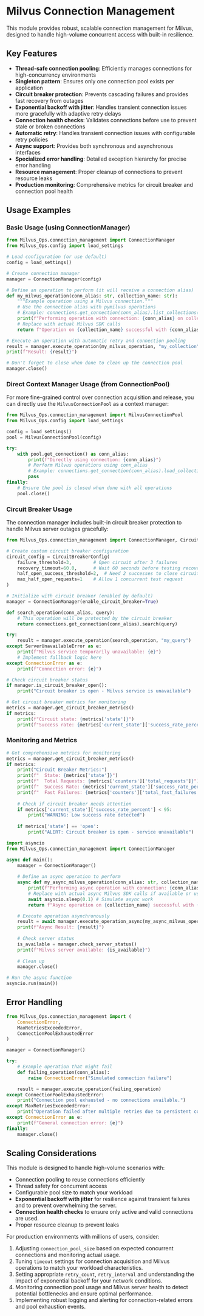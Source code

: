 # Milvus Connection Management

This module provides robust, scalable connection management for Milvus, designed to handle high-volume concurrent access with built-in resilience.

## Key Features

- **Thread-safe connection pooling**: Efficiently manages connections for high-concurrency environments
- **Singleton pattern**: Ensures only one connection pool exists per application
- **Circuit breaker protection**: Prevents cascading failures and provides fast recovery from outages
- **Exponential backoff with jitter**: Handles transient connection issues more gracefully with adaptive retry delays
- **Connection health checks**: Validates connections before use to prevent stale or broken connections
- **Automatic retry**: Handles transient connection issues with configurable retry policies
- **Async support**: Provides both synchronous and asynchronous interfaces
- **Specialized error handling**: Detailed exception hierarchy for precise error handling
- **Resource management**: Proper cleanup of connections to prevent resource leaks
- **Production monitoring**: Comprehensive metrics for circuit breaker and connection pool health

## Usage Examples

### Basic Usage (using ConnectionManager)

```python
from Milvus_Ops.connection_management import ConnectionManager
from Milvus_Ops.config import load_settings

# Load configuration (or use default)
config = load_settings()

# Create connection manager
manager = ConnectionManager(config)

# Define an operation to perform (it will receive a connection alias)
def my_milvus_operation(conn_alias: str, collection_name: str):
    """Example operation using a Milvus connection."""
    # Use the connection alias with pymilvus operations
    # Example: connections.get_connection(conn_alias).list_collections()
    print(f"Performing operation with connection: {conn_alias} on collection: {collection_name}")
    # Replace with actual Milvus SDK calls
    return f"Operation on {collection_name} successful with {conn_alias}"

# Execute an operation with automatic retry and connection pooling
result = manager.execute_operation(my_milvus_operation, "my_collection")
print(f"Result: {result}")

# Don't forget to close when done to clean up the connection pool
manager.close()
```

### Direct Context Manager Usage (from ConnectionPool)

For more fine-grained control over connection acquisition and release, you can directly use the `MilvusConnectionPool` as a context manager:

```python
from Milvus_Ops.connection_management import MilvusConnectionPool
from Milvus_Ops.config import load_settings

config = load_settings()
pool = MilvusConnectionPool(config)

try:
    with pool.get_connection() as conn_alias:
        print(f"Directly using connection: {conn_alias}")
        # Perform Milvus operations using conn_alias
        # Example: connections.get_connection(conn_alias).load_collection("my_collection")
        pass
finally:
    # Ensure the pool is closed when done with all operations
    pool.close()
```

### Circuit Breaker Usage

The connection manager includes built-in circuit breaker protection to handle Milvus server outages gracefully:

```python
from Milvus_Ops.connection_management import ConnectionManager, CircuitBreakerConfig

# Create custom circuit breaker configuration
circuit_config = CircuitBreakerConfig(
    failure_threshold=3,        # Open circuit after 3 failures
    recovery_timeout=60.0,      # Wait 60 seconds before testing recovery
    half_open_success_threshold=2,  # Need 2 successes to close circuit
    max_half_open_requests=1    # Allow 1 concurrent test request
)

# Initialize with circuit breaker (enabled by default)
manager = ConnectionManager(enable_circuit_breaker=True)

def search_operation(conn_alias, query):
    # This operation will be protected by the circuit breaker
    return connections.get_connection(conn_alias).search(query)

try:
    result = manager.execute_operation(search_operation, "my_query")
except ServerUnavailableError as e:
    print(f"Milvus service temporarily unavailable: {e}")
    # Implement fallback logic here
except ConnectionError as e:
    print(f"Connection error: {e}")

# Check circuit breaker status
if manager.is_circuit_breaker_open():
    print("Circuit breaker is open - Milvus service is unavailable")

# Get circuit breaker metrics for monitoring
metrics = manager.get_circuit_breaker_metrics()
if metrics:
    print(f"Circuit state: {metrics['state']}")
    print(f"Success rate: {metrics['current_state']['success_rate_percent']}%")
```

### Monitoring and Metrics

```python
# Get comprehensive metrics for monitoring
metrics = manager.get_circuit_breaker_metrics()
if metrics:
    print("Circuit Breaker Metrics:")
    print(f"  State: {metrics['state']}")
    print(f"  Total Requests: {metrics['counters']['total_requests']}")
    print(f"  Success Rate: {metrics['current_state']['success_rate_percent']}%")
    print(f"  Fast Failures: {metrics['counters']['total_fast_failures']}")
    
    # Check if circuit breaker needs attention
    if metrics['current_state']['success_rate_percent'] < 95:
        print("WARNING: Low success rate detected")
    
    if metrics['state'] == 'open':
        print("ALERT: Circuit breaker is open - service unavailable")
```

```python
import asyncio
from Milvus_Ops.connection_management import ConnectionManager

async def main():
    manager = ConnectionManager()
    
    # Define an async operation to perform
    async def my_async_milvus_operation(conn_alias: str, collection_name: str):
        print(f"Performing async operation with connection: {conn_alias} on collection: {collection_name}")
        # Replace with actual async Milvus SDK calls if available or use sync calls in executor
        await asyncio.sleep(0.1) # Simulate async work
        return f"Async operation on {collection_name} successful with {conn_alias}"

    # Execute operation asynchronously
    result = await manager.execute_operation_async(my_async_milvus_operation, "my_async_collection")
    print(f"Async Result: {result}")
    
    # Check server status
    is_available = manager.check_server_status()
    print(f"Milvus server available: {is_available}")
    
    # Clean up
    manager.close()

# Run the async function
asyncio.run(main())
```

## Error Handling

```python
from Milvus_Ops.connection_management import (
    ConnectionError,
    MaxRetriesExceededError,
    ConnectionPoolExhaustedError
)

manager = ConnectionManager()

try:
    # Example operation that might fail
    def failing_operation(conn_alias):
        raise ConnectionError("Simulated connection failure")

    result = manager.execute_operation(failing_operation)
except ConnectionPoolExhaustedError:
    print("Connection pool exhausted - no connections available.")
except MaxRetriesExceededError:
    print("Operation failed after multiple retries due to persistent connection issues.")
except ConnectionError as e:
    print(f"General connection error: {e}")
finally:
    manager.close()
```

## Scaling Considerations

This module is designed to handle high-volume scenarios with:

- Connection pooling to reuse connections efficiently
- Thread safety for concurrent access
- Configurable pool size to match your workload
- **Exponential backoff with jitter** for resilience against transient failures and to prevent overwhelming the server.
- **Connection health checks** to ensure only active and valid connections are used.
- Proper resource cleanup to prevent leaks

For production environments with millions of users, consider:

1.  Adjusting `connection_pool_size` based on expected concurrent connections and monitoring actual usage.
2.  Tuning `timeout` settings for connection acquisition and Milvus operations to match your workload characteristics.
3.  Setting appropriate `retry_count`, `retry_interval` and understanding the impact of exponential backoff for your network conditions.
4.  Monitoring connection pool usage and Milvus server health to detect potential bottlenecks and ensure optimal performance.
5.  Implementing robust logging and alerting for connection-related errors and pool exhaustion events.
